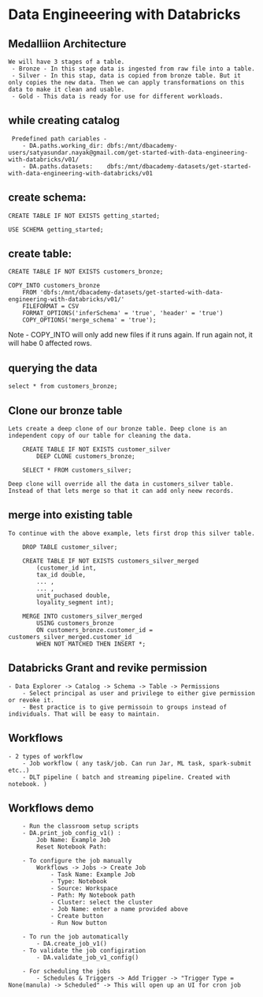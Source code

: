 # Data Engineeering with Databricks

## Medalliion Architecture

    We will have 3 stages of a table.
     - Bronze - In this stage data is ingested from raw file into a table.
     - Silver - In this stap, data is copied from bronze table. But it only copies the new data. Then we can apply transformations on this data to make it clean and usable.
     - Gold - This data is ready for use for different workloads.

## while creating catalog

     Predefined path cariables -
        - DA.paths.working_dir: dbfs:/mnt/dbacademy-users/satyasundar.nayak@gmail.com/get-started-with-data-engineering-with-databricks/v01/
        - DA.paths.datasets:    dbfs:/mnt/dbacademy-datasets/get-started-with-data-engineering-with-databricks/v01

## create schema:

    CREATE TABLE IF NOT EXISTS getting_started;

    USE SCHEMA getting_started;

## create table:

    CREATE TABLE IF NOT EXISTS customers_bronze;

    COPY_INTO customers_bronze
        FROM 'dbfs:/mnt/dbacademy-datasets/get-started-with-data-engineering-with-databricks/v01/'
        FILEFORMAT = CSV
        FORMAT_OPTIONS('inferSchema' = 'true', 'header' = 'true')
        COPY_OPTIONS('merge_schema' = 'true');

Note - COPY_INTO will only add new files if it runs again. If run again not, it will habe 0 affected rows.

## querying the data

    select * from customers_bronze;

## Clone our bronze table

    Lets create a deep clone of our bronze table. Deep clone is an independent copy of our table for cleaning the data.
    
        CREATE TABLE IF NOT EXISTS customer_silver
            DEEP CLONE customers_bronze;

        SELECT * FROM customers_silver;

    Deep clone will override all the data in customers_silver table. Instead of that lets merge so that it can add only neew records.

## merge into existing table

    To continue with the above example, lets first drop this silver table.

        DROP TABLE customer_silver;

        CREATE TABLE IF NOT EXISTS customers_silver_merged
            (customer_id int,
            tax_id double,
            ... ,
            ... ,
            unit_puchased double,
            loyality_segment int);

        MERGE INTO customers_silver_merged
            USING customers_bronze
            ON customers_bronze.customer_id = customers_silver_merged.customer_id
            WHEN NOT MATCHED THEN INSERT *;

## Databricks Grant and revike permission

    - Data Explorer -> Catalog -> Schema -> Table -> Permissions
        - Select principal as user and privilege to either give permission or revoke it.
        - Best practice is to give permissoin to groups instead of individuals. That will be easy to maintain.

## Workflows

    - 2 types of workflow
        - Job workflow ( any task/job. Can run Jar, ML task, spark-submit etc..)
        - DLT pipeline ( batch and streaming pipeline. Created with notebook. )

## Workflows demo

        - Run the classroom setup scripts
        - DA.print_job_config_v1() :
            Job Name: Example Job
            Reset Notebook Path:

        - To configure the job manually
            Workflows -> Jobs -> Create Job
                - Task Name: Example Job
                - Type: Notebook
                - Source: Workspace
                - Path: My Notebook path
                - Cluster: select the cluster
                - Job Name: enter a name provided above
                - Create button
                - Run Now button

        - To run the job automatically
            - DA.create_job_v1()
        - To validate the job configiration
            - DA.validate_job_v1_config()

        - For scheduling the jobs
            - Schedules & Triggers -> Add Trigger -> "Trigger Type = None(manula) -> Scheduled" -> This will open up an UI for cron job

